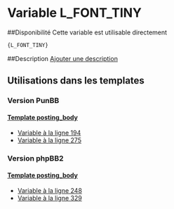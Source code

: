 # Variable L_FONT_TINY

##Disponibilité
Cette variable est utilisable directement

```html
{L_FONT_TINY}
```

##Description
[Ajouter une description](https://fa-tvars.appspot.com/var/L_FONT_TINY)

## Utilisations dans les templates

### Version PunBB

#### [Template posting_body](punbb/posting_body.md#readme)
* [Variable &agrave; la ligne 194](../punbb/posting_body.tpl#L194)
* [Variable &agrave; la ligne 275](../punbb/posting_body.tpl#L275)

### Version phpBB2

#### [Template posting_body](subsilver/posting_body.md#readme)
* [Variable &agrave; la ligne 248](../subsilver/posting_body.tpl#L248)
* [Variable &agrave; la ligne 329](../subsilver/posting_body.tpl#L329)